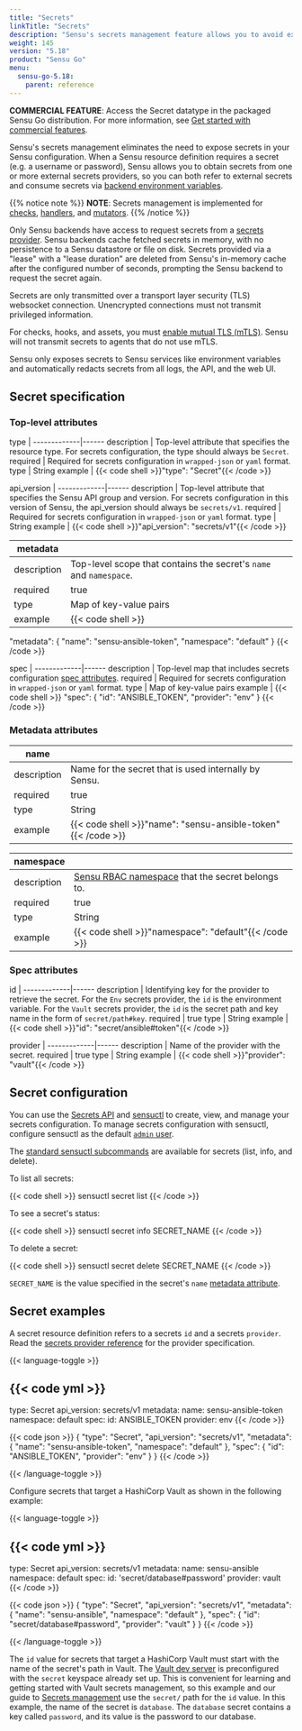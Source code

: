 ```yaml
---
title: "Secrets"
linkTitle: "Secrets"
description: "Sensu's secrets management feature allows you to avoid exposing secrets like usernames, passwords, and access keys in your Sensu configuration. Read the reference to obtain secrets from one or more external secrets providers and use sensuctl to manage secrets."
weight: 145
version: "5.18"
product: "Sensu Go"
menu: 
  sensu-go-5.18:
    parent: reference
---
```


**COMMERCIAL FEATURE**: Access the Secret datatype in the packaged Sensu Go distribution.
For more information, see [Get started with commercial features][1].

Sensu's secrets management eliminates the need to expose secrets in your Sensu configuration.
When a Sensu resource definition requires a secret (e.g. a username or password), Sensu allows you to obtain secrets from one or more external secrets providers, so you can both refer to external secrets and consume secrets via [backend environment variables][5].

{{% notice note %}}
**NOTE**: Secrets management is implemented for [checks](../checks/#check-with-secret), [handlers](../handlers/#handler-with-secret), and [mutators](../mutators/#mutator-with-secret).
{{% /notice %}}

Only Sensu backends have access to request secrets from a [secrets provider][7].
Sensu backends cache fetched secrets in memory, with no persistence to a Sensu datastore or file on disk.
Secrets provided via a "lease" with a "lease duration" are deleted from Sensu's in-memory cache after the configured number of seconds, prompting the Sensu backend to request the secret again.

Secrets are only transmitted over a transport layer security (TLS) websocket connection.
Unencrypted connections must not transmit privileged information.

For checks, hooks, and assets, you must [enable mutual TLS (mTLS)][13].
Sensu will not transmit secrets to agents that do not use mTLS.

Sensu only exposes secrets to Sensu services like environment variables and automatically redacts secrets from all logs, the API, and the web UI.
 
## Secret specification

### Top-level attributes

type         | 
-------------|------
description  | Top-level attribute that specifies the resource type. For secrets configuration, the type should always be `Secret`.
required     | Required for secrets configuration in `wrapped-json` or `yaml` format.
type         | String
example      | {{< code shell >}}"type": "Secret"{{< /code >}}

api_version  | 
-------------|------
description  | Top-level attribute that specifies the Sensu API group and version. For secrets configuration in this version of Sensu, the api_version should always be `secrets/v1`.
required     | Required for secrets configuration in `wrapped-json` or `yaml` format.
type         | String
example      | {{< code shell >}}"api_version": "secrets/v1"{{< /code >}}

metadata     |      |
-------------|------
description  | Top-level scope that contains the secret's `name` and `namespace`.
required     | true
type         | Map of key-value pairs
example      | {{< code shell >}}
"metadata": {
  "name": "sensu-ansible-token",
  "namespace": "default"
}
{{< /code >}}

spec         | 
-------------|------
description  | Top-level map that includes secrets configuration [spec attributes][8].
required     | Required for secrets configuration in `wrapped-json` or `yaml` format.
type         | Map of key-value pairs
example      | {{< code shell >}}
"spec": {
  "id": "ANSIBLE_TOKEN",
  "provider": "env"
}
{{< /code >}}

### Metadata attributes

name         |      |
-------------|------
description  | Name for the secret that is used internally by Sensu.
required     | true
type         | String
example      | {{< code shell >}}"name": "sensu-ansible-token"{{< /code >}}

namespace    |      |
-------------|------
description  | [Sensu RBAC namespace][9] that the secret belongs to.
required     | true
type         | String
example      | {{< code shell >}}"namespace": "default"{{< /code >}}

### Spec attributes

id           | 
-------------|------ 
description  | Identifying key for the provider to retrieve the secret. For the `Env` secrets provider, the `id` is the environment variable. For the `Vault` secrets provider, the `id` is the secret path and key name in the form of `secret/path#key`.
required     | true
type         | String
example      | {{< code shell >}}"id": "secret/ansible#token"{{< /code >}}

provider     | 
-------------|------ 
description  | Name of the provider with the secret.
required     | true
type         | String
example      | {{< code shell >}}"provider": "vault"{{< /code >}}

## Secret configuration

You can use the [Secrets API][2] and [sensuctl][3] to create, view, and manage your secrets configuration.
To manage secrets configuration with sensuctl, configure sensuctl as the default [`admin` user][6].

The [standard sensuctl subcommands][4] are available for secrets (list, info, and delete).

To list all secrets:

{{< code shell >}}
sensuctl secret list
{{< /code >}}

To see a secret's status:

{{< code shell >}}
sensuctl secret info SECRET_NAME
{{< /code >}}

To delete a secret:

{{< code shell >}}
sensuctl secret delete SECRET_NAME
{{< /code >}}

`SECRET_NAME` is the value specified in the secret's `name` [metadata attribute][12].

## Secret examples

A secret resource definition refers to a secrets `id` and a secrets `provider`.
Read the [secrets provider reference][7] for the provider specification.

{{< language-toggle >}}

{{< code yml >}}
---
type: Secret
api_version: secrets/v1
metadata:
  name: sensu-ansible-token
  namespace: default
spec:
  id: ANSIBLE_TOKEN
  provider: env
{{< /code >}}

{{< code json >}}
{
  "type": "Secret",
  "api_version": "secrets/v1",
  "metadata": {
    "name": "sensu-ansible-token",
    "namespace": "default"
  },
  "spec": {
    "id": "ANSIBLE_TOKEN",
    "provider": "env"
  }
}
{{< /code >}}

{{< /language-toggle >}}

Configure secrets that target a HashiCorp Vault as shown in the following example:

{{< language-toggle >}}

{{< code yml >}}
---
type: Secret
api_version: secrets/v1
metadata:
  name: sensu-ansible
  namespace: default
spec:
  id: 'secret/database#password'
  provider: vault
{{< /code >}}

{{< code json >}}
{
  "type": "Secret",
  "api_version": "secrets/v1",
  "metadata": {
    "name": "sensu-ansible",
    "namespace": "default"
  },
  "spec": {
    "id": "secret/database#password",
    "provider": "vault"
  }
}
{{< /code >}}

{{< /language-toggle >}}

The `id` value for secrets that target a HashiCorp Vault must start with the name of the secret's path in Vault.
The [Vault dev server][10] is preconfigured with the `secret` keyspace already set up.
This is convenient for learning and getting started with Vault secrets management, so this example and our guide to [Secrets management][11] use the `secret/` path for the `id` value.
In this example, the name of the secret is `database`.
The `database` secret contains a key called `password`, and its value is the password to our database.


[1]: ../../commercial/
[2]: ../../api/secrets/
[3]: ../../sensuctl/reference/
[4]: ../../sensuctl/reference/#subcommands
[5]: ../backend/#configuration-via-environment-variables
[6]: ../rbac#default-users
[7]: ../secrets-providers/
[8]: #spec-attributes
[9]: ../../reference/rbac/#namespaces
[10]: https://learn.hashicorp.com/vault/getting-started/dev-server
[11]: ../../guides/secrets-management/
[12]: #metadata-attributes
[13]: ../../guides/securing-sensu/#sensu-agent-mtls-authentication
